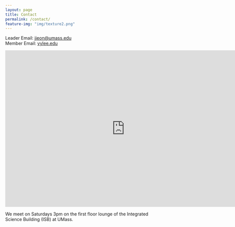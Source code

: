 ```yaml
---
layout: page
title: Contact
permalink: /contact/
feature-img: "img/texture2.png"
---
```


Leader Email: [jjeon@umass.edu](jjeon@umass.edu)<br />
Member Email: [vylee.edu](vylee@umass.edu)<br />
<iframe src="https://docs.google.com/forms/d/e/1FAIpQLSesUvgBN3yv7W5qPWy4w7wnOP9wck9LjZwkp4KoH09ynElqvQ/viewform?embedded=true" width="760" height="500" frameborder="0" marginheight="0" marginwidth="0">Loading...</iframe>
 
We meet on Saturdays 3pm on the first floor lounge of the Integrated Science Building (ISB) at UMass.
